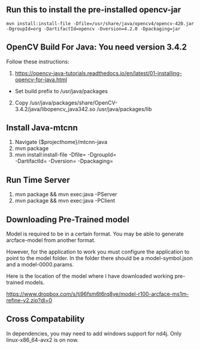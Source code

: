 ## Run this to install the pre-installed opencv-jar

`
mvn install:install-file -Dfile=/usr/share/java/opencv4/opencv-420.jar -DgroupId=org -DartifactId=opencv -Dversion=4.2.0 -Dpackaging=jar
`

## OpenCV Build For Java: You need version 3.4.2

Follow these instructions: 

1. https://opencv-java-tutorials.readthedocs.io/en/latest/01-installing-opencv-for-java.html

- Set build prefix to /usr/java/packages

2. Copy /usr/java/packages/share/OpenCV-3.4.2/java/libopencv_java342.so /usr/java/packages/lib

## Install Java-mtcnn

1. Navigate {$projecthome}/mtcnn-java
2. mvn package
3. mvn install:install-file -Dfile=<path-to-file> -DgroupId=<group-id> \
    -DartifactId=<artifact-id> -Dversion=<version> -Dpackaging=<packaging>

## Run Time Server

1. mvn package && mvn exec:java -PServer
2. mvn package && mvn exec:java -PClient

## Downloading Pre-Trained model

Model is required to be in a certain format. You may be able to generate arcface-model from another format.

However, for the application to work you must configure the application to point to the model folder. In the folder there should be a model-symbol.json and a model-0000.params.

Here is the location of the model where I have downloaded working pre-trained models.

https://www.dropbox.com/s/tj96fsm6t6rq8ye/model-r100-arcface-ms1m-refine-v2.zip?dl=0

## Cross Compatability

In dependencies, you may need to add windows support for nd4j. Only linux-x86_64-avx2 is on now.
